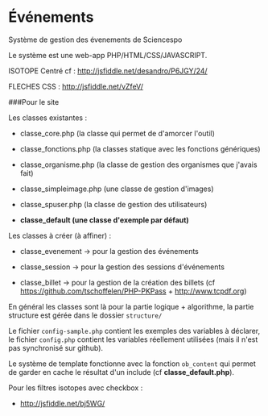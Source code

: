 Événements
==========

Système de gestion des évenements de Sciencespo

Le système est une web-app PHP/HTML/CSS/JAVASCRIPT.

ISOTOPE Centré cf : http://jsfiddle.net/desandro/P6JGY/24/

FLECHES CSS : http://jsfiddle.net/vZfeV/

###Pour le site

Les classes existantes :

- classe_core.php (la classe qui permet de d'amorcer l'outil)

- classe_fonctions.php (la classes statique avec les fonctions génériques)

- classe_organisme.php (la classe de gestion des organismes que j'avais fait)

- classe_simpleimage.php (une classe de gestion d'images)

- classe_spuser.php (la classe de gestion des utilisateurs)

- **classe_default (une classe d'exemple par défaut)**

Les classes à créer (à affiner) :

- classe_evenement -> pour la gestion des événements

- classe_session -> pour la gestion des sessions d'événements

- classe_billet -> pour la gestion de la création des billets (cf https://github.com/tschoffelen/PHP-PKPass + http://www.tcpdf.org)




En général les classes sont là pour la partie logique + algorithme, la partie structure est gérée dans le dossier 
`structure/`

Le fichier `config-sample.php` contient les exemples des variables à déclarer, le fichier `config.php` contient les variables réellement utilisées (mais il n'est pas synchronisé sur github).

Le système de template fonctionne avec la fonction `ob_content` qui permet de garder en cache le résultat d'un include (cf **classe_default.php**).


Pour les filtres isotopes avec checkbox :
- http://jsfiddle.net/bj5WG/

